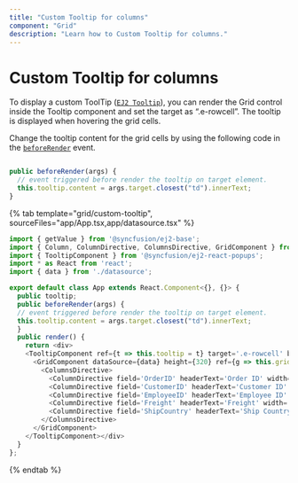```yaml
---
title: "Custom Tooltip for columns"
component: "Grid"
description: "Learn how to Custom Tooltip for columns."
---
```


# Custom Tooltip for columns

To display a custom ToolTip ([`EJ2 Tooltip`](../../../tooltip/getting-started)), you can render the Grid control inside the Tooltip component and set the target as “.e-rowcell”. The tooltip is displayed when hovering the grid cells.

Change the tooltip content for the grid cells by using the following code in the [`beforeRender`](../../../api/tooltip/#beforerender) event.

```typescript

public beforeRender(args) {
  // event triggered before render the tooltip on target element.
  this.tooltip.content = args.target.closest("td").innerText;
}

```

{% tab template="grid/custom-tooltip", sourceFiles="app/App.tsx,app/datasource.tsx" %}

```typescript
import { getValue } from '@syncfusion/ej2-base';
import { Column, ColumnDirective, ColumnsDirective, GridComponent } from '@syncfusion/ej2-react-grids';
import { TooltipComponent } from '@syncfusion/ej2-react-popups';
import * as React from 'react';
import { data } from './datasource';

export default class App extends React.Component<{}, {}> {
  public tooltip;  
  public beforeRender(args) {
  // event triggered before render the tooltip on target element.
  this.tooltip.content = args.target.closest("td").innerText;
  }
  public render() {
    return <div>
    <TooltipComponent ref={t => this.tooltip = t} target='.e-rowcell' beforeRender={this.beforeRender.bind(this)}>
      <GridComponent dataSource={data} height={320} ref={g => this.grid = g}>
        <ColumnsDirective>
          <ColumnDirective field='OrderID' headerText='Order ID' width='100' textAlign="Right"/>
          <ColumnDirective field='CustomerID' headerText='Customer ID' width='100'/>
          <ColumnDirective field='EmployeeID' headerText='Employee ID' width='100' textAlign="Right"/>
          <ColumnDirective field='Freight' headerText='Freight' width='100' format="C2" textAlign="Right"/>
          <ColumnDirective field='ShipCountry' headerText='Ship Country' width='100'/>
        </ColumnsDirective>
      </GridComponent>
    </TooltipComponent></div>
  }
};
```

{% endtab %}
